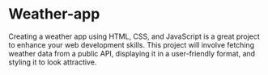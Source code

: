 # Weather-app
Creating a weather app using HTML, CSS, and JavaScript is a great project to enhance your web development skills. This project will involve fetching weather data from a public API, displaying it in a user-friendly format, and styling it to look attractive.
